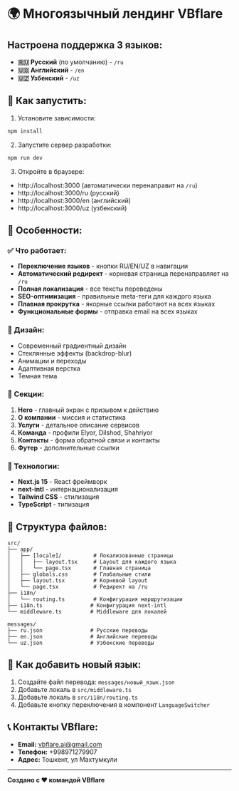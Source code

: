 # 🌍 Многоязычный лендинг VBflare

## Настроена поддержка 3 языков:

- **🇷🇺 Русский** (по умолчанию) - `/ru`
- **🇺🇸 Английский** - `/en` 
- **🇺🇿 Узбекский** - `/uz`

## 🚀 Как запустить:

1. Установите зависимости:
```bash
npm install
```

2. Запустите сервер разработки:
```bash
npm run dev
```

3. Откройте в браузере:
- http://localhost:3000 (автоматически перенаправит на `/ru`)
- http://localhost:3000/ru (русский)
- http://localhost:3000/en (английский)
- http://localhost:3000/uz (узбекский)

## 🎯 Особенности:

### ✅ Что работает:
- **Переключение языков** - кнопки RU/EN/UZ в навигации
- **Автоматический редирект** - корневая страница перенаправляет на `/ru`
- **Полная локализация** - все тексты переведены
- **SEO-оптимизация** - правильные meta-теги для каждого языка
- **Плавная прокрутка** - якорные ссылки работают на всех языках
- **Функциональные формы** - отправка email на всех языках

### 🎨 Дизайн:
- Современный градиентный дизайн
- Стеклянные эффекты (backdrop-blur)
- Анимации и переходы
- Адаптивная верстка
- Темная тема

### 📱 Секции:
1. **Hero** - главный экран с призывом к действию
2. **О компании** - миссия и статистика
3. **Услуги** - детальное описание сервисов
4. **Команда** - профили Elyor, Dilshod, Shahriyor
5. **Контакты** - форма обратной связи и контакты
6. **Футер** - дополнительные ссылки

### 🔧 Технологии:
- **Next.js 15** - React фреймворк
- **next-intl** - интернационализация
- **Tailwind CSS** - стилизация
- **TypeScript** - типизация

## 📁 Структура файлов:

```
src/
├── app/
│   ├── [locale]/          # Локализованные страницы
│   │   ├── layout.tsx     # Layout для каждого языка
│   │   └── page.tsx       # Главная страница
│   ├── globals.css        # Глобальные стили
│   ├── layout.tsx         # Корневой layout
│   └── page.tsx           # Редирект на /ru
├── i18n/
│   └── routing.ts         # Конфигурация маршрутизации
├── i18n.ts               # Конфигурация next-intl
└── middleware.ts         # Middleware для локалей

messages/
├── ru.json               # Русские переводы
├── en.json               # Английские переводы
└── uz.json               # Узбекские переводы
```

## 🎯 Как добавить новый язык:

1. Создайте файл перевода: `messages/новый_язык.json`
2. Добавьте локаль в `src/middleware.ts`
3. Добавьте локаль в `src/i18n/routing.ts`
4. Добавьте кнопку переключения в компонент `LanguageSwitcher`

## 📞 Контакты VBflare:

- **Email:** vbflare.ai@gmail.com
- **Телефон:** +998971279907
- **Адрес:** Тошкент, ул Махтумкули

---

**Создано с ❤️ командой VBflare**
